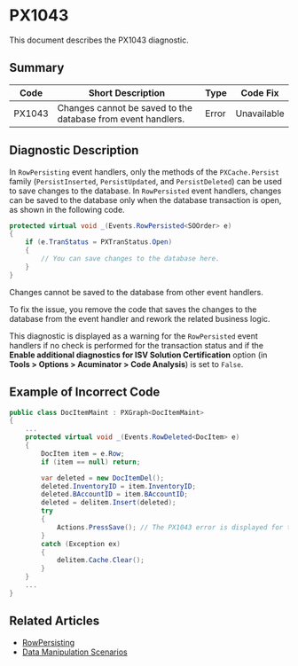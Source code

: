 # PX1043
This document describes the PX1043 diagnostic.

## Summary

| Code   | Short Description                                            | Type  | Code Fix    | 
| ------ | ------------------------------------------------------------ | ----- | ----------- | 
| PX1043 | Changes cannot be saved to the database from event handlers. | Error | Unavailable |

## Diagnostic Description
In `RowPersisting` event handlers, only the methods of the `PXCache.Persist` family (`PersistInserted`, `PersistUpdated`, and `PersistDeleted`) can be used to save changes to the database. In `RowPersisted` event handlers, changes can be saved to the database only when the database transaction is open, as shown in the following code.

```C#
protected virtual void _(Events.RowPersisted<SOOrder> e)
{
    if (e.TranStatus = PXTranStatus.Open)
    {
        // You can save changes to the database here.
    }
}
```

Changes cannot be saved to the database from other event handlers.

To fix the issue, you remove the code that saves the changes to the database from the event handler and rework the related business logic.

This diagnostic is displayed as a warning for the `RowPersisted` event handlers if no check is performed for the transaction status and if the **Enable additional diagnostics for ISV Solution Certification** option (in **Tools > Options > Acuminator > Code Analysis**) is set to `False`.

## Example of Incorrect Code

```C#
public class DocItemMaint : PXGraph<DocItemMaint>
{
    ...
    protected virtual void _(Events.RowDeleted<DocItem> e)
    {
        DocItem item = e.Row;
        if (item == null) return;

        var deleted = new DocItemDel();
        deleted.InventoryID = item.InventoryID;
        deleted.BAccountID = item.BAccountID;
        deleted = delitem.Insert(deleted);
        try
        {
            Actions.PressSave(); // The PX1043 error is displayed for this line.
        }
        catch (Exception ex)
        {
            delitem.Cache.Clear();
        }
    }
    ...
}
```

## Related Articles

 - [RowPersisting](https://help.acumatica.com/Help?ScreenId=ShowWiki&pageid=d302caf7-87a4-d7e4-65b3-c463f4d62ee3)
 - [Data Manipulation Scenarios](https://help.acumatica.com/Help?ScreenId=ShowWiki&pageid=d9cf6274-f5c8-43e7-9d13-9b423113d67e)